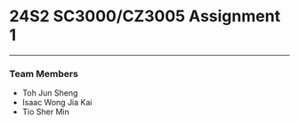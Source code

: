 # 24S2 SC3000/CZ3005 Assignment 1
---
### Team Members
- Toh Jun Sheng
- Isaac Wong Jia Kai
- Tio Sher Min

